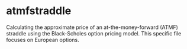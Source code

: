 # atmfstraddle

Calculating the approximate price of an at-the-money-forward (ATMF) straddle using the Black-Scholes option pricing model. This specific file focuses on European options.
